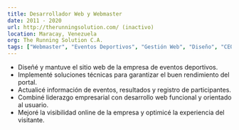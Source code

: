 ```yaml
---
title: Desarrollador Web y Webmaster
date: 2011 - 2020
url: http://therunningsolution.com/ (inactivo)
location: Maracay, Venezuela
org: The Running Solution C.A.
tags: ["Webmaster", "Eventos Deportivos", "Gestión Web", "Diseño", "CEO"]
---
```


- Diseñé y mantuve el sitio web de la empresa de eventos deportivos.
- Implementé soluciones técnicas para garantizar el buen rendimiento del portal.
- Actualicé información de eventos, resultados y registro de participantes.
- Combiné liderazgo empresarial con desarrollo web funcional y orientado al usuario.
- Mejoré la visibilidad online de la empresa y optimicé la experiencia del visitante.
